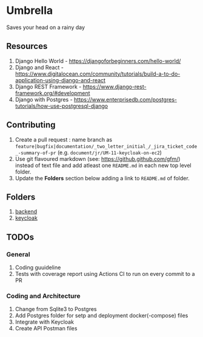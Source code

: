 # Umbrella
Saves your head on a rainy day

## Resources
1. Django Hello World - https://djangoforbeginners.com/hello-world/
2. Django and React - https://www.digitalocean.com/community/tutorials/build-a-to-do-application-using-django-and-react
3. Django REST Framework - https://www.django-rest-framework.org/#development
4. Django with Postgres - https://www.enterprisedb.com/postgres-tutorials/how-use-postgresql-django

## Contributing
1. Create a pull request : name branch as `feature|bugfix|documentation/_two_letter_initial_/_jira_ticket_code_-summary-of-pr` (e.g. `document/jr/UM-11-keycloak-on-ec2`)
2. Use git flavoured markdown (see: https://github.github.com/gfm/) instead of text file and add atleast one `README.md` in each new top level folder.
3. Update the **Folders** section below adding a link to `README.md` of folder.

## Folders
1. [backend](https://github.com/Riverus-Technologies/Umbrella/tree/main/backend)
2. [keycloak](https://github.com/Riverus-Technologies/Umbrella/)

## TODOs
### General
1. Coding guuideline
2. Tests with coverage report using Actions CI to run on every commit to a PR
### Coding and Architecture
1. Change from Sqlite3 to Postgres
2. Add Postgres folder for setp and deployment docker(-compose) files
3. Integrate with Keycloak
4. Create API Postman files
